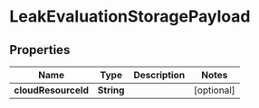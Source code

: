 

# LeakEvaluationStoragePayload


## Properties

Name | Type | Description | Notes
------------ | ------------- | ------------- | -------------
**cloudResourceId** | **String** |  |  [optional]



